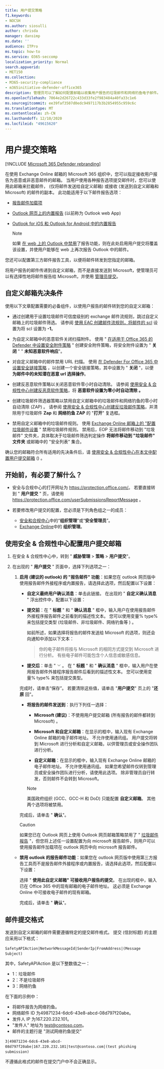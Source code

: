 ```yaml
---
title: 用户提交策略
f1.keywords:
- NOCSH
ms.author: siosulli
author: chrisda
manager: dansimp
ms.date: ''
audience: ITPro
ms.topic: how-to
ms.service: O365-seccomp
localization_priority: Normal
search.appverid:
- MET150
ms.collection:
- M365-security-compliance
- m365initiative-defender-office365
description: 管理员可以了解如何配置邮箱以收集用户报告的垃圾邮件和网络钓鱼电子邮件。
ms.openlocfilehash: 7064e2d26722c433d33fe2f983484a40fa33c1e6
ms.sourcegitcommit: ee39faf3507d0edc9497117b3b2854955c959c6c
ms.translationtype: MT
ms.contentlocale: zh-CN
ms.lasthandoff: 12/10/2020
ms.locfileid: "49615620"
---
```

# <a name="user-submissions-policy"></a>用户提交策略

[!INCLUDE [Microsoft 365 Defender rebranding](../includes/microsoft-defender-for-office.md)]


在使用 Exchange Online 邮箱的 Microsoft 365 组织中，您可以指定接收用户报告为恶意或非恶意邮件的邮箱。 当用户使用各种报告选项提交邮件时，您可以使用此邮箱来拦截邮件， (仅将邮件发送给自定义邮箱) 或接收 (发送到自定义邮箱和 Microsoft) 的邮件的副本。 此功能适用于以下邮件报告选项：

- [报告邮件加载项](enable-the-report-message-add-in.md)

- [Outlook 网页上的内置报告](report-junk-email-and-phishing-scams-in-outlook-on-the-web-eop.md) (以前称为 Outlook web App) 

- [Outlook for iOS 和 Outlook for Android 中的内置报告](report-junk-email-and-phishing-scams-in-outlook-for-iOS-and-Android.md)

  > [!NOTE]
  > 如果 [在 web 上的 Outlook 中禁用](report-junk-email-and-phishing-scams-in-outlook-on-the-web-eop.md#disable-or-enable-junk-email-reporting-in-outlook-on-the-web)了报告功能，则在此处启用用户提交将覆盖该设置，并使用户能够在 web 上再次报告 Outlook 中的邮件。

您还可以配置第三方邮件报告工具，以便将邮件转发到您指定的邮箱。

将用户报告的邮件传递到自定义邮箱，而不是直接发送到 Microsoft，使管理员可以有选择性地将邮件报告给 Microsoft，并使用 [管理员提交](admin-submission.md)。

## <a name="custom-mailbox-prerequisites"></a>自定义邮箱先决条件

使用以下文章配置需要的必备组件，以使用户报告的邮件转到您的自定义邮箱：

- 通过创建用于设置垃圾邮件可信度级别的 exchange 邮件流规则，跳过自定义邮箱上的垃圾邮件筛选。 请参阅 [使用 EAC 创建邮件流规则，将邮件的 scl](use-mail-flow-rules-to-set-the-spam-confidence-level-scl-in-messages.md#use-the-eac-to-create-a-mail-flow-rule-that-sets-the-scl-of-a-message) 设置为将 scl 设置为 **-1**。

- 为自定义邮箱中的恶意软件关闭扫描附件。 使用 " [在适用于 Office 365 的 Defender 中设置安全附件策略](set-up-atp-safe-attachments-policies.md) " 创建安全附件策略，将安全附件设置为 " **关闭** " " **未知恶意软件响应**"。

- 对自定义邮箱中的邮件禁用 URL 扫描。 使用 [在 Defender For Office 365 中设置安全链接策略](set-up-atp-safe-links-policies.md) ，以创建一个安全链接策略，其中设置为 " **关闭** "，以便 **为邮件中的未知潜在恶意 url 选择操作**。

- 创建反恶意软件策略以关闭恶意软件零小时自动清除。 请参阅 [使用安全 & 合规性中心创建反恶意软件策略](configure-your-spam-filter-policies.md#use-the-security--compliance-center-to-create-anti-spam-policies)，将 **恶意软件设置为零小时自动清除** **。**

- 创建垃圾邮件筛选器策略以禁用自定义邮箱中的垃圾邮件和网络钓鱼的零小时自动清除 (ZAP) 。 请参阅 [使用安全 & 合规性中心创建反垃圾邮件策略](configure-your-spam-filter-policies.md#use-the-security--compliance-center-to-create-anti-spam-policies)，并清除用于垃圾邮件 **Zap** 和 **网络钓鱼 ZAP** 的 "**打开**" 复选框。

- 禁用自定义邮箱中的垃圾邮件规则。 使用 [Exchange Online 邮箱上的 "配置垃圾邮件设置](configure-junk-email-settings-on-exo-mailboxes.md) " 禁用垃圾邮件规则。 禁用后，EOP 无法将邮件移动到 "垃圾邮件" 文件夹，具体取决于垃圾邮件筛选判定操作 **将邮件移动到 "垃圾邮件" 文件夹** 或邮箱中的 "安全列表" 集合。

确认您的邮箱符合所有适用的先决条件后，请 [使用安全 & 合规性中心在本文中配置用户提交邮箱](#use-the-security--compliance-center-to-configure-the-user-submissions-mailbox) () 。

## <a name="what-do-you-need-to-know-before-you-begin"></a>开始前，有必要了解什么？

- 安全与合规中心的打开网址为 <https://protection.office.com/>。 若要直接转到 " **用户提交** " 页，请使用 <https://protection.office.com/userSubmissionsReportMessage> 。

- 若要修改用户提交的配置，您必须是下列角色组之一的成员：

  - [安全和合规中心](permissions-in-the-security-and-compliance-center.md)中的“**组织管理**”或“**安全管理员**”。
  - [Exchange Online](https://docs.microsoft.com/Exchange/permissions-exo/permissions-exo#role-groups)中的 **组织管理**。

## <a name="use-the-security--compliance-center-to-configure-the-user-submissions-mailbox"></a>使用安全 & 合规性中心配置用户提交邮箱

1. 在安全 & 合规性中心中，转到 " **威胁管理** \> **策略** \> **用户提交**"。

2. 在出现的 " **用户提交** " 页面中，选择下列选项之一：

   1. **启用 (建议的 outlook) 的 "报告邮件" 功能**：如果您在 outlook 网页版中使用报告邮件外接程序或内置报告，请选择此选项，然后配置以下设置：

      - **自定义最终用户确认消息**：单击此链接。 在出现的 " **自定义确认消息** " 浮出控件中，配置以下设置：

      - **提交前**：在 " **标题** " 和 " **确认消息** " 框中，输入用户在使用报告邮件外接程序报告邮件之前看到的描述性文本。 您可以使用变量% type% 来包括提交类型 (垃圾邮件、非垃圾邮件、网络钓鱼等 ) 。

        如前所述，如果选择将报告的邮件发送给 Microsoft 的选项，则还会向通知中添加以下文本：

        > 你的电子邮件将按与 Microsoft 的相同方式提交到 Microsoft 进行分析。 有些电子邮件可能包含个人信息或敏感信息。

      - **提交后**：单击 " ![ 展开图标" ](../../media/scc-expand-icon.png) 。 在 " **标题** " 和 " **确认消息** " 框中，输入用户在使用报告邮件外接程序报告邮件后看到的描述性文本。 您可以使用变量% type% 来包括提交类型。

      完成时，请单击“保存”。 若要清除这些值，请单击 "**用户提交**" 页上的 "**还原** 回"。

      - **将报告的邮件发送到**：执行下列任一选择：

        - **Microsoft (建议)**：不使用用户提交邮箱 (所有报告的邮件都转到 Microsoft) 。

        - **Microsoft 和自定义邮箱**：在显示的框中，输入现有 Exchange Online 邮箱的电子邮件地址。 不允许使用通讯组。 用户提交将转到 Microsoft 进行分析和自定义邮箱，以供管理员或安全操作团队进行分析。

        - **自定义邮箱**：在显示的框中，输入现有 Exchange Online 邮箱的电子邮件地址。 不允许使用通讯组。 如果您希望邮件仅转到管理员或安全操作团队进行分析，请使用此选项。 除非管理员自行转发，否则邮件不会转到 Microsoft。

        > [!NOTE]
        > 美国政府组织 (GCC、GCC-H 和 DoD) 只能配置 **自定义邮箱**。 其他两个选项将被禁用。

      完成后，请单击 " **确认**"。

      > [!CAUTION]
      > 如果您已在 Outlook 网页上使用 Outlook 网页邮箱策略禁用了 " [垃圾邮件报告](report-junk-email-and-phishing-scams-in-outlook-on-the-web-eop.md#disable-or-enable-junk-email-reporting-in-outlook-on-the-web) "，但您将上述任一设置配置为向 microsoft 报告邮件，则用户可以使用报告邮件加载项在 outlook 网页中向 microsoft 报告邮件。

   - **禁用 outlook 的报告邮件功能**：如果您在 outlook 网页版中使用第三方报告工具而不是报告邮件外接程序或内置报告，请选择此选项，然后配置以下设置：

      选择 " **使用此自定义邮箱" 可接收用户报告的提交**。 在出现的框中，输入已在 Office 365 中的现有邮箱的电子邮件地址。 这必须是 Exchange Online 中可接收电子邮件的现有邮箱。

      完成后，请单击 " **确认**"。

## <a name="message-submission-format"></a>邮件提交格式

发送到自定义邮箱的邮件需要遵循特定的提交邮件格式。 提交 (信封标题) 的主题应采用以下格式：

`SafetyAPIAction|NetworkMessageId|SenderIp|FromAddress|(Message Subject)`

其中，SafetyAPIAction 是以下整数值之一：

- 1：垃圾邮件
- 2：不是垃圾邮件
- 3：网络钓鱼

在下面的示例中：

- 将邮件报告为网络钓鱼。
- 网络邮件 ID 为49871234-6dc6-43e8-abcd-08d797f20abe。
- 发件人 IP 为167.220.232.101。
- "发件人" 地址为 test@contoso.com。
- 邮件的主题行是 "测试网络钓鱼提交"

`3|49871234-6dc6-43e8-abcd-08d797f20abe|167.220.232.101|test@contoso.com|(test phishing submission)`

不遵循此格式的邮件在提交门户中不会正确显示。
